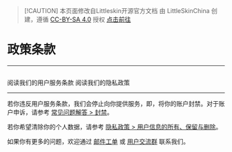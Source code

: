 > [!CAUTION] 本页面修改自Littleskin开源官方文档
> 由 LittleSkinChina 创建，遵循 [CC-BY-SA 4.0](https://creativecommons.org/licenses/by-sa/4.0/) 授权
> [<BSSection>点击前往</BSSection>](https://github.com/LittleSkinChina/manual-ng)

# 政策条款

---

<p style="margin-bottom: 2em"></p>

<NCard title="用户服务条款" link="./tos" >
阅读我们的用户服务条款
</NCard>
<NCard title="隐私政策" link="./privacy" >
阅读我们的隐私政策
</NCard>

---

若你违反用户服务条款，我们会停止向你提供服务，即，将你的账户封禁。对于账户申诉，请参考 [常见问题解答 > 封禁](/faq/site.md#banned)。

若你希望清除你的个人数据，请参考 [隐私政策 > 用户信息的所有、保留与删除](./privacy.md#用户信息的所有、保留与删除)。

如果你有更多的问题，欢迎通过 [邮件工单](mailto:yealqp@163.com) 或 [用户交流群](https://qm.qq.com/cgi-bin/qm/qr?k=ErXOpTngnjsXb4PNvov6gcEnc1rm9YlG&jump_from=webapi&authKey=hf3lX1X7h1eQoGn/2ZNH6x3CE2UhAFG9Ib5njXNPKEkqCuS5eRZ2TnkbQuZvF6MR) 联系我们。
